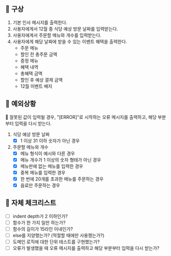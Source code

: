 ## 📌 구상
1. 기본 인사 메시지를 출력한다.
2. 사용자에게서 12월 중 식당 예상 방문 날짜를 입력받는다.
3. 사용자에게서 주문할 메뉴와 개수를 입력받는다.
4. 사용자에게 해당 날짜에 받을 수 있는 이벤트 혜택을 출력한다.
   - 주문 메뉴
   - 할인 전 총주문 금액
   - 증정 메뉴
   - 혜택 내역
   - 총혜택 금액
   - 할인 후 예상 결제 금액
   - 12월 이벤트 배지

## 📌 예외상황
🚨 잘못된 값이 입력될 경우, "[ERROR]"로 시작하는 오류 메시지를 출력하고, 해당 부분부터 입력을 다시 받는다.

1. 식당 예상 방문 날짜
   - [x] 1 이상 31 이하 숫자가 아닌 경우
2. 주문할 메뉴와 개수
   - [x] 메뉴 형식이 예시와 다른 경우
   - [x] 메뉴 개수가 1 이상의 숫자 형태가 아닌 경우
   - [x] 메뉴판에 없는 메뉴를 입력한 경우
   - [x] 중복 메뉴를 입력한 경우
   - [x] 한 번에 20개를 초과한 메뉴를 주문하는 경우
   - [x] 음료만 주문하는 경우

## 📌 자체 체크리스트
- [ ] indent depth가 2 이하인가?
- [ ] 함수가 한 가지 일만 하는가?
- [ ] 함수의 길이가 15라인 이내인가?
- [ ] else를 지양했는가? (적절할 때에만 사용했는가?)
- [ ] 도메인 로직에 대한 단위 테스트를 구현했는가?
- [ ] 오류가 발생했을 때 오류 메시지를 출력하고 해당 부분부터 입력을 다시 받는가?